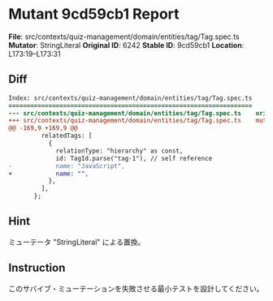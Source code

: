 # Mutant 9cd59cb1 Report

**File**: src/contexts/quiz-management/domain/entities/tag/Tag.spec.ts
**Mutator**: StringLiteral
**Original ID**: 6242
**Stable ID**: 9cd59cb1
**Location**: L173:19–L173:31

## Diff

```diff
Index: src/contexts/quiz-management/domain/entities/tag/Tag.spec.ts
===================================================================
--- src/contexts/quiz-management/domain/entities/tag/Tag.spec.ts	original
+++ src/contexts/quiz-management/domain/entities/tag/Tag.spec.ts	mutated #6242
@@ -169,9 +169,9 @@
         relatedTags: [
           {
             relationType: "hierarchy" as const,
             id: TagId.parse("tag-1"), // self reference
-            name: "JavaScript",
+            name: "",
           },
         ],
       };
```

## Hint

ミューテータ "StringLiteral" による置換。

## Instruction

このサバイブ・ミューテーションを失敗させる最小テストを設計してください。
